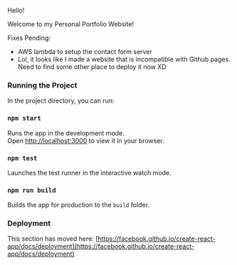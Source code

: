 Hello!

Welcome to my Personal Portfolio Website!




Fixes Pending:
- AWS lambda to setup the contact form server
- Lol, it looks like I made a website that is incompatible with Github pages. Need to find some other place to deploy it now XD



### Running the Project

In the project directory, you can run:

### `npm start`

Runs the app in the development mode.\
Open [http://localhost:3000](http://localhost:3000) to view it in your browser.

### `npm test`

Launches the test runner in the interactive watch mode.

### `npm run build`

Builds the app for production to the `build` folder.

### Deployment

This section has moved here: [https://facebook.github.io/create-react-app/docs/deployment](https://facebook.github.io/create-react-app/docs/deployment)

